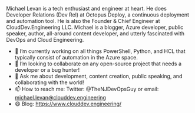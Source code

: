 Michael Levan is a tech enthusiast and engineer at heart. He does Developer Relations (Dev Rel) at Octopus Deploy, a continuous deployment and automation tool. He is also the Founder & Chief Engineer at CloudDev.Engineering LLC. Michael is a blogger, Azure developer, public speaker, author, all-around content developer, and utterly fascinated with DevOps and Cloud Engineering.


- 🔭 I’m currently working on all things PowerShell, Python, and HCL that typically consist of automation in the Azure space.
- 👯 I’m looking to collaborate on any open-source project that needs a developer or a bug hunter!
- 💬 Ask me about development, content creation, public speaking, and collaborating with the world!
- 📫 How to reach me: Twitter: @TheNJDevOpsGuy or email: michael.levan@clouddev.engineering
- 😄 Blog: https://www.clouddev.engineering/
